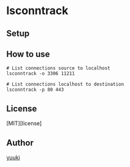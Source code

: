 # lsconntrack

## Setup

## How to use

```shell
# List connections source to localhost
lsconntrack -o 3306 11211
```

```shell
# List connections localhost to destination
lsconntrack -p 80 443
```

## License

[MIT][license]

## Author

[yuuki](https://github.com/y_uuki)
